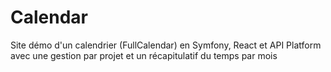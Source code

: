 # Calendar
Site démo d'un calendrier (FullCalendar) en Symfony, React et API Platform avec une gestion par projet et un récapitulatif du temps par mois
